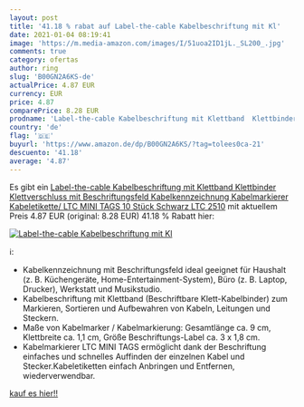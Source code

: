 ```yaml
---
layout: post
title: '41.18 % rabat auf Label-the-cable Kabelbeschriftung mit Kl'
date: 2021-01-04 08:19:41
image: 'https://m.media-amazon.com/images/I/51uoa2ID1jL._SL200_.jpg'
comments: true
category: ofertas
author: ring
slug: 'B00GN2A6KS-de'
actualPrice: 4.87 EUR
currency: EUR
price: 4.87
comparePrice: 8.28 EUR
prodname: 'Label-the-cable Kabelbeschriftung mit Klettband  Klettbinder  Klettverschluss  mit Beschriftungsfeld  Kabelkennzeichnung  Kabelmarkierer  Kabeletikette/ LTC MINI TAGS  10 Stück  Schwarz  LTC 2510'
country: 'de'
flag: '🇩🇪'
buyurl: 'https://www.amazon.de/dp/B00GN2A6KS/?tag=tolees0ca-21'
descuento: '41.18'
average: '4.87'
---
```


Es gibt ein [Label-the-cable Kabelbeschriftung mit Klettband  Klettbinder  Klettverschluss  mit Beschriftungsfeld  Kabelkennzeichnung  Kabelmarkierer  Kabeletikette/ LTC MINI TAGS  10 Stück  Schwarz  LTC 2510](https://www.amazon.de/dp/B00GN2A6KS/?tag=tolees0ca-21) mit aktuellem Preis 4.87 EUR (original: 8.28 EUR) 41.18 % Rabatt hier:

[![Label-the-cable Kabelbeschriftung mit Kl](https://m.media-amazon.com/images/I/51uoa2ID1jL._SL200_.jpg)](https://www.amazon.de/dp/B00GN2A6KS/?tag=tolees0ca-21)

ℹ️:

- Kabelkennzeichnung mit Beschriftungsfeld ideal geeignet für Haushalt (z. B. Küchengeräte, Home-Entertainment-System), Büro (z. B. Laptop, Drucker), Werkstatt und Musikstudio.
- Kabelbeschriftung mit Klettband (Beschriftbare Klett-Kabelbinder) zum Markieren, Sortieren und Aufbewahren von Kabeln, Leitungen und Steckern.
- Maße von Kabelmarker / Kabelmarkierung: Gesamtlänge ca. 9 cm, Klettbreite ca. 1,1 cm, Größe Beschriftungs-Label ca. 3 x 1,8 cm.
- Kabelmarkierer LTC MINI TAGS ermöglicht dank der Beschriftung einfaches und schnelles Auffinden der einzelnen Kabel und Stecker.Kabeletiketten einfach Anbringen und Entfernen, wiederverwendbar.

[kauf es hier!!](https://www.amazon.de/dp/B00GN2A6KS/?tag=tolees0ca-21)

